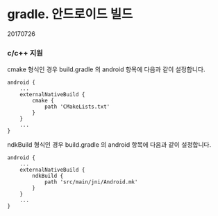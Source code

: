 # gradle. 안드로이드 빌드

20170726



### c/c++ 지원



cmake 형식인 경우 build.gradle 의 android 항목에 다음과 같이 설정합니다.

```
android {
	...
	externalNativeBuild {
		cmake {
			path 'CMakeLists.txt'
		}
	}
	...
}
```



ndkBuild 형식인 경우 build.gradle 의 android 항목에 다음과 같이 설정합니다.

```
android {
	...
	externalNativeBuild {
		ndkBuild {
			path 'src/main/jni/Android.mk'
		}
	}
	...
}
```



